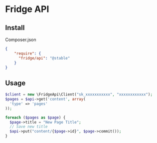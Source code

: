 # Fridge API

## Install

Composer.json

```json
{
    "require": {
      "fridge/api": "@stable"
    }
}
```

## Usage

```php
$client = new \FridgeApi\Client("sk_xxxxxxxxxxx", "xxxxxxxxxxxx");
$pages = $api->get('content', array(
  'type' => 'pages'
));

foreach ($pages as $page) {
  $page->title = "New Page Title";
  // Save new title
  $api->put("content/{$page->id}", $page->commit());
}
```
